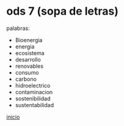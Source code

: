 # ods 7 (sopa de letras)

palabras:
- Bioenergia 
- energia 
- ecosistema
- desarrollo
- renovables
- consumo
- carbono
- hidroelectrico
- contaminacion
- sostenibilidad
- sustentabilidad

[inicio](/README.md)
